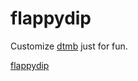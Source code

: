 # flappydip
Customize <a href="https://github.com/marksteve/dtmb">dtmb</a> just for fun. 



<a href="http://bit.ly/2B9Ns3v" target="_blank">flappydip</a>
